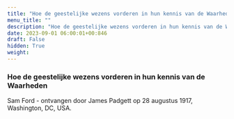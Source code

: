 ```yaml
---
title: "Hoe de geestelijke wezens vorderen in hun kennis van de Waarheden"
menu_title: ""
description: "Hoe de geestelijke wezens vorderen in hun kennis van de Waarheden"
date: 2023-09-01 06:00:01+00:846
draft: False
hidden: True
weight:
---
```

### Hoe de geestelijke wezens vorderen in hun kennis van de Waarheden

Sam Ford - ontvangen door James Padgett op 28 augustus 1917, Washington, DC, USA.
